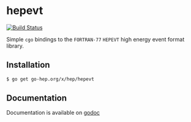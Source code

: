 hepevt
======

[![Build Status](https://drone.io/go-hep.org/x/hep/hepevt/status.png)](https://drone.io/go-hep.org/x/hep/hepevt/latest)

Simple ``cgo`` bindings to the ``FORTRAN-77`` ``HEPEVT`` high energy event format library.


## Installation

```sh
$ go get go-hep.org/x/hep/hepevt
```


## Documentation

Documentation is available on [godoc](http://godoc.org/go-hep.org/x/hep/hepevt)

